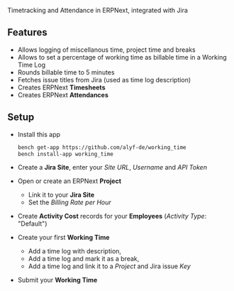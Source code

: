 Timetracking and Attendance in ERPNext, integrated with Jira

## Features

- Allows logging of miscellanous time, project time and breaks
- Allows to set a percentage of working time as billable time in a Working Time Log
- Rounds billable time to 5 minutes
- Fetches issue titles from Jira (used as time log description)
- Creates ERPNext **Timesheets**
- Creates ERPNext **Attendances**

## Setup

- Install this app

   ```bash
   bench get-app https://github.com/alyf-de/working_time
   bench install-app working_time
   ```

- Create a **Jira Site**, enter your _Site URL_, _Username_ and _API Token_
- Open or create an ERPNext **Project**
    - Link it to your **Jira Site**
    - Set the _Billing Rate per Hour_
- Create **Activity Cost** records for your **Employees** (_Activity Type_: "Default")
- Create your first **Working Time**
    - Add a time log with description,
    - Add a time log and mark it as a break,
    - Add a time log and link it to a _Project_ and Jira issue _Key_
- Submit your **Working Time**
